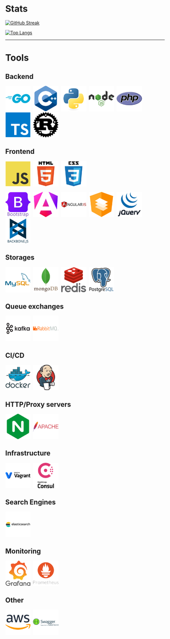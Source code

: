 # Stats

[![GitHub Streak](http://github-readme-streak-stats.herokuapp.com?user=yelsukov&theme=merko&background=000000)](https://git.io/streak-stats)

[![Top Langs](https://github-readme-stats.vercel.app/api/top-langs/?username=yelsukov&layout=compact&theme=merko)](https://github.com/anuraghazra/github-readme-stats)

---
# Tools
## Backend
<img src="https://github.com/devicons/devicon/blob/master/icons/go/go-original-wordmark.svg" title="Go" alt="Go" width="80" height="80" />&nbsp;
<img src="https://github.com/devicons/devicon/blob/master/icons/cplusplus/cplusplus-original.svg" title="C++" alt="C++" width="80" height="80" />&nbsp;
<img src="https://github.com/devicons/devicon/blob/master/icons/python/python-original.svg" title="Python" alt="Python" width="80" height="80" />&nbsp;
<img src="https://github.com/devicons/devicon/blob/master/icons/nodejs/nodejs-original-wordmark.svg" title="NodeJS" alt="NodeJS" width="80" height="80" />&nbsp;
<img src="https://github.com/devicons/devicon/blob/master/icons/php/php-original.svg" title="PHP" alt="PHP" width="80" height="80" />&nbsp;
<img src="https://github.com/devicons/devicon/blob/master/icons/typescript/typescript-original.svg" title="TS" alt="TS" width="80" height="80" />&nbsp;
<img src="https://github.com/devicons/devicon/blob/master/icons/rust/rust-original.svg" title="Rust" alt="Rust" width="80" height="80" />

## Frontend
<img src="https://github.com/devicons/devicon/blob/master/icons/javascript/javascript-original.svg" title="JavaScript" alt="JavaScript" width="80" height="80" />&nbsp;
<img src="https://github.com/devicons/devicon/blob/master/icons/html5/html5-original-wordmark.svg" title="HTML5" alt="HTML5" width="80" height="80" />&nbsp;
<img src="https://github.com/devicons/devicon/blob/master/icons/css3/css3-original-wordmark.svg" title="CSS3" alt="CSS3" width="80" height="80" />

<img src="https://github.com/devicons/devicon/blob/master/icons/bootstrap/bootstrap-original-wordmark.svg" title="Bootstrap" alt="Bootstrap" width="80" height="80" />&nbsp;
<img src="https://github.com/devicons/devicon/blob/master/icons/angular/angular-original.svg" title="Angular" alt="Angular" width="80" height="80" />&nbsp;
<img src="https://github.com/devicons/devicon/blob/master/icons/angularjs/angularjs-original-wordmark.svg" title="AngularJs" alt="AngularJs" width="80" height="80" />&nbsp;
<img src="https://github.com/devicons/devicon/blob/master/icons/angularmaterial/angularmaterial-original.svg" title="AngularMaterial" alt="AngularMaterial" width="80" height="80" />&nbsp;
<img src="https://github.com/devicons/devicon/blob/master/icons/jquery/jquery-original-wordmark.svg" title="jQuery" alt="jQuery" width="80" height="80" />&nbsp;
<img src="https://github.com/devicons/devicon/blob/master/icons/backbonejs/backbonejs-original-wordmark.svg" title="BackboneJs" alt="BackboneJs" width="80" height="80" />

## Storages
<img src="https://github.com/devicons/devicon/blob/master/icons/mysql/mysql-original-wordmark.svg" title="Mysql" alt="Mysql" width="80" height="80" />&nbsp;
<img src="https://github.com/devicons/devicon/blob/master/icons/mongodb/mongodb-original-wordmark.svg" title="MongoDb" alt="MongoDb" width="80" height="80" />&nbsp;
<img src="https://github.com/devicons/devicon/blob/master/icons/redis/redis-original-wordmark.svg" title="Redis" alt="Redis" width="80" height="80" />&nbsp;
<img src="https://github.com/devicons/devicon/blob/master/icons/postgresql/postgresql-original-wordmark.svg" title="PostgreSQL" alt="PostgreSQL" width="80" height="80" />&nbsp;

## Queue exchanges
<img src="https://github.com/devicons/devicon/blob/master/icons/apachekafka/apachekafka-original-wordmark.svg" title="Kafka" alt="Kafka" width="80" height="80" />&nbsp;
<img src="https://github.com/devicons/devicon/blob/master/icons/rabbitmq/rabbitmq-original-wordmark.svg" title="RabbitMQ" alt="RabbitMQ" width="80" height="80" />

## CI/CD
<img src="https://github.com/devicons/devicon/blob/master/icons/docker/docker-original-wordmark.svg" title="Docker" alt="Docker" width="80" height="80" />&nbsp;
<img src="https://github.com/devicons/devicon/blob/master/icons/jenkins/jenkins-original.svg" title="Jenkins" alt="Jenkins" width="80" height="80" />

## HTTP/Proxy servers
<img src="https://github.com/devicons/devicon/blob/master/icons/nginx/nginx-original.svg" title="Nginx" alt="Nginx" width="80" height="80" />&nbsp;
<img src="https://github.com/devicons/devicon/blob/master/icons/apache/apache-original-wordmark.svg" title="Apache" alt="Apache" width="80" height="80" />

## Infrastructure
<img src="https://github.com/devicons/devicon/blob/master/icons/vagrant/vagrant-original-wordmark.svg" title="Vagrant" alt="Vagrant" width="80" height="80" />&nbsp;
<img src="https://github.com/devicons/devicon/blob/master/icons/consul/consul-original-wordmark.svg" title="Consul" alt="Consul" width="80" height="80" />

## Search Engines
<img src="https://github.com/devicons/devicon/blob/master/icons/elasticsearch/elasticsearch-original-wordmark.svg" title="ElasticSearch" alt="ElasticSearch" width="80" height="80" />

## Monitoring
<img src="https://github.com/devicons/devicon/blob/master/icons/grafana/grafana-original-wordmark.svg" title="Grafana" alt="Grafana" width="80" height="80" />&nbsp;
<img src="https://github.com/devicons/devicon/blob/master/icons/prometheus/prometheus-original-wordmark.svg" title="Prometheus" alt="Prometheus" width="80" height="80" />

## Other
<img src="https://github.com/devicons/devicon/blob/master/icons/amazonwebservices/amazonwebservices-original-wordmark.svg" title="AWS" alt="AWS" width="80" height="80" />&nbsp;
<img src="https://github.com/devicons/devicon/blob/master/icons/swagger/swagger-original-wordmark.svg" title="Swagger" alt="Swagger" width="80" height="80" />
